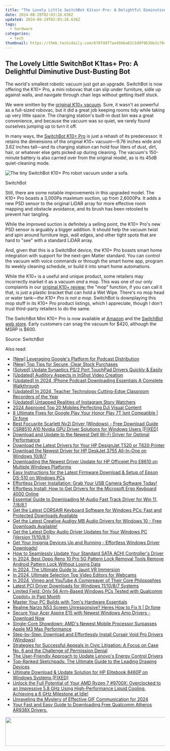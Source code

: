 ```yaml
---
title: "The Lovely Little SwitchBot K1tas+ Pro: A Delightful Diminutive Dust-Busting Bot"
date: 2024-08-28T02:03:28.636Z
updated: 2024-08-29T02:03:28.636Z
tags:
  - hardware
categories:
  - tech
thumbnail: https://thmb.techidaily.com/678fddf7ae4566a62c5d9f963bb3c78467acea0fb81bb49e5d9d8fec87876404.jpeg
---
```


## The Lovely Little SwitchBot K1tas+ Pro: A Delightful Diminutive Dust-Busting Bot

The world's smallest robotic vacuum just got an upgrade. SwitchBot is now offering the K10+ Pro, a mini robovac that can slip under furniture, sidle up against walls, and navigate through chair legs without getting itself stuck.

 We were smitten by the [original K10+ vacuum](https://iphone-unlock.techidaily.com/in-2024-apple-iphone-14-plus-backup-password-never-set-but-still-asking-heres-the-fix-drfone-by-drfone-ios/). Sure, it wasn't as powerful as a full-sized robovac, but it did a great job keeping rooms tidy while taking up very little space. The charging station's built-in dust bin was a great convenience, and because the vacuum was so quiet, we rarely found ourselves jumping up to turn it off.

 In many ways, the [SwitchBot K10+ Pro](https://www.amazon.com/dp/B0D7W3N7H6?tag=hotoge-20&ascsubtag=UUhtgUeUpU2004832&asc%5Frefurl=https%3A%2F%2Fwww.howtogeek.com%2Fswitchbot-k10-plus-pro-launch%2F&asc%5Fcampaign=Short-Term) is just a rehash of its predecessor. It retains the dimensions of the original K10+ vacuum—9.76 inches wide and 3.62 inches tall—and its charging station can hold four liters of dust, dirt, hair, or whatever else gets picked up during cleaning. The vacuum's 150-minute battery is also carried over from the original model, as is its 45dB quiet-cleaning mode.

![The tiny SwitchBot K10+ Pro robot vacuum under a sofa.](https://static1.howtogeekimages.com/wordpress/wp-content/uploads/2024/08/19.jpg) 

SwitchBot

 Still, there are some notable improvements in this upgraded model. The K10+ Pro boasts a 3,000Pa maximum suction, up from 2,6000Pa. It adds a new PSD sensor to the original LiDAR array for more effective room mapping and obstacle avoidance, and its brush has been retooled to prevent hair tangling.

 While the improved suction is definitely a selling point, the K10+ Pro's new PSD sensor is arguably a bigger addition. It should help the vacuum twist and spin around furniture legs, wall edges, and other tight spots that are hard to "see" with a standard LiDAR array.

 And, given that this is a SwitchBot device, the K10+ Pro boasts smart home integration with support for the next-gen Matter standard. You can control the vacuum with voice commands or through the smart home app, program its weekly cleaning schedule, or build it into smart home automations.

 While the K10+ is a useful and unique product, some retailers may incorrectly market it as a vacuum _and_ a mop. This was one of our only complaints in our [original K10+ review](https://iphone-unlock.techidaily.com/in-2024-apple-iphone-14-plus-backup-password-never-set-but-still-asking-heres-the-fix-drfone-by-drfone-ios/); the "mop" function, if you can call it that, is just a plastic bracket that can hold a Wet Wipe. There's no mop head or water tank—_the K10+ Pro is not a mop_. SwitchBot is downplaying this mop stuff in its K10+ Pro product listings, which I appreciate, though I don't trust third-party retailers to do the same.

 The SwitchBot Mini K10+ Pro is now available at [Amazon](https://www.amazon.com/dp/B0D7W3N7H6?tag=hotoge-20&ascsubtag=UUhtgUeUpU2004832&asc%5Frefurl=https%3A%2F%2Fwww.howtogeek.com%2Fswitchbot-k10-plus-pro-launch%2F&asc%5Fcampaign=Short-Term) and the [SwitchBot web store](https://www.anrdoezrs.net/links/3607085/type/dlg/sid/UUhtgUeUpU2004832/https://www.switch-bot.com/pages/switchbot-mini-robot-vacuum-k10-pro). Early customers can snag the vacuum for $420, although the MSRP is $600.

 Source: SwitchBot

<ins class="adsbygoogle"
     style="display:block"
     data-ad-format="autorelaxed"
     data-ad-client="ca-pub-7571918770474297"
     data-ad-slot="1223367746"></ins>



<ins class="adsbygoogle"
     style="display:block"
     data-ad-client="ca-pub-7571918770474297"
     data-ad-slot="8358498916"
     data-ad-format="auto"
     data-full-width-responsive="true"></ins>

<span class="atpl-alsoreadstyle">Also read:</span>
<div><ul>
<li><a href="https://extra-approaches.techidaily.com/new-leveraging-googles-platform-for-podcast-distribution/"><u>[New] Leveraging Google's Platform for Podcast Distribution</u></a></li>
<li><a href="https://some-approaches.techidaily.com/new-top-tips-for-secure-clear-stock-purchases/"><u>[New] Top Tips for Secure, Clear Stock Purchases</u></a></li>
<li><a href="https://hardware-updates.techidaily.com/solved-update-synaptics-ps2-port-touchpad-drivers-quickly-and-easily/"><u>[Solved] Update Synaptics PS/2 Port TouchPad Drivers Quickly & Easily</u></a></li>
<li><a href="https://article-posts.techidaily.com/updated-auditory-aspects-in-inshot-video-creation/"><u>[Updated] Auditory Aspects in InShot Video Creation</u></a></li>
<li><a href="https://fox-glue.techidaily.com/updated-in-2024-iphone-podcast-downloading-essentials-a-complete-walkthrough/"><u>[Updated] In 2024, IPhone Podcast Downloading Essentials  A Complete Walkthrough</u></a></li>
<li><a href="https://screen-video-capture.techidaily.com/updated-in-2024-teacher-technology-cutting-edge-classroom-recorders-of-the-year/"><u>[Updated] In 2024, Teacher Technology  Cutting-Edge Classroom Recorders of the Year</u></a></li>
<li><a href="https://instagram-video-recordings.techidaily.com/updated-untapped-realities-of-instagram-story-watchers/"><u>[Updated] Untapped Realities of Instagram Story Watchers</u></a></li>
<li><a href="https://some-skills.techidaily.com/2024-approved-top-20-mobiles-perfecting-dji-visual-content/"><u>2024 Approved  Top 20 Mobiles Perfecting DJi Visual Content</u></a></li>
<li><a href="https://howto.techidaily.com/8-ultimate-fixes-for-google-play-your-honor-play-7t-isnt-compatible-drfone-by-drfone-fix-android-problems-fix-android-problems/"><u>8 Ultimate Fixes for Google Play Your Honor Play 7T Isnt Compatible | Dr.fone</u></a></li>
<li><a href="https://hardware-updates.techidaily.com/best-focusrite-scarlett-nv2i-driver-windows-free-download-guide/"><u>Best Focusrite Scarlett Nv2i Driver (Windows) - Free Download Guide</u></a></li>
<li><a href="https://hardware-updates.techidaily.com/csr8510-a10-nvidia-gpu-driver-solutions-for-windows-users-fixed/"><u>CSR8510 A10 Nvidia GPU Driver Solutions for Windows Users [FIXED]</u></a></li>
<li><a href="https://hardware-updates.techidaily.com/download-and-update-to-the-newest-dell-wi-fi-driver-for-optimal-performance/"><u>Download and Update to the Newest Dell Wi-Fi Driver for Optimal Performance</u></a></li>
<li><a href="https://hardware-updates.techidaily.com/download-the-latest-drivers-for-your-hp-designjet-t520-or-t620-printer/"><u>Download the Latest Drivers for Your HP DesignJet T520 or T620 Printer</u></a></li>
<li><a href="https://hardware-updates.techidaily.com/download-the-newest-driver-for-hp-deskjet-3755-all-in-one-on-windows-1087/"><u>Download the Newest Driver for HP DeskJet 3755 All-In-One on Windows 10/8/7</u></a></li>
<li><a href="https://driver-download.techidaily.com/downloading-the-newest-driver-update-for-hp-officejet-pro-e8610-on-multiple-windows-platforms/"><u>Downloading the Newest Driver Update for HP Officejet Pro E8610 on Multiple Windows Platforms</u></a></li>
<li><a href="https://hardware-updates.techidaily.com/easy-instructions-for-the-latest-firmware-download-and-setup-of-epson-ds-510-on-windows-pcs/"><u>Easy Instructions for the Latest Firmware Download & Setup of Epson DS-510 on Windows PCs</u></a></li>
<li><a href="https://hardware-updates.techidaily.com/1722974052819-effortless-driver-installation-grab-your-usb-camera-software-today/"><u>Effortless Driver Installation: Grab Your USB Camera Software Today!</u></a></li>
<li><a href="https://hardware-updates.techidaily.com/effortless-install-how-to-get-drivers-for-the-microsoft-ergo-keyboard-4000-online/"><u>Effortless Install: How to Get Drivers for the Microsoft Ergo Keyboard 4000 Online</u></a></li>
<li><a href="https://hardware-updates.techidaily.com/1722961660934-essential-guide-to-downloading-m-audio-fast-track-driver-for-win-11-7881/"><u>Essential Guide to Downloading M-Audio Fast Track Driver for Win 11, 7/8/8.1</u></a></li>
<li><a href="https://hardware-updates.techidaily.com/get-the-latest-corsair-keyboard-software-for-windows-pcs-fast-and-protected-downloads-available/"><u>Get the Latest CORSAIR Keyboard Software for Windows PCs: Fast and Protected Downloads Available</u></a></li>
<li><a href="https://hardware-updates.techidaily.com/1722967193983-get-the-latest-creative-audigy-mb-audio-drivers-for-windows-10-free-downloads-available/"><u>Get the Latest Creative Audigy MB Audio Drivers for Windows 10 - Free Downloads Available!</u></a></li>
<li><a href="https://hardware-updates.techidaily.com/get-the-latest-dolby-audio-driver-updates-for-your-windows-pc-version-111081/"><u>Get the Latest Dolby Audio Driver Updates for Your Windows PC (Version 11/10/8.1)</u></a></li>
<li><a href="https://hardware-updates.techidaily.com/get-your-insignia-devices-up-and-running-effortless-windows-driver-downloads/"><u>Get Your Insignia Devices Up and Running - Effortless Windows Driver Downloads!</u></a></li>
<li><a href="https://hardware-updates.techidaily.com/how-to-seamlessly-update-your-standard-sata-achi-controllers-driver/"><u>How to Seamlessly Update Your Standard SATA ACHI Controller's Driver</u></a></li>
<li><a href="https://easy-unlock-android.techidaily.com/in-2024-best-oppo-reno-10-pro-5g-pattern-lock-removal-tools-remove-android-pattern-lock-without-losing-data-by-drfone-android/"><u>In 2024, Best Oppo Reno 10 Pro 5G Pattern Lock Removal Tools Remove Android Pattern Lock Without Losing Data</u></a></li>
<li><a href="https://some-guidance.techidaily.com/in-2024-the-ultimate-guide-to-jaunt-vr-immersion/"><u>In 2024, The Ultimate Guide to Jaunt VR Immersion</u></a></li>
<li><a href="https://screen-activity-recording.techidaily.com/in-2024-ultimate-selection-top-video-editors-for-webcams/"><u>In 2024, Ultimate Selection  Top Video Editors for Webcams</u></a></li>
<li><a href="https://youtube-blog.techidaily.com/24-vimeo-and-youtube-a-compreayer-of-their-core-philosophies/"><u>In 2024, Vimeo and YouTube  A Compreayer of Their Core Philosophies</u></a></li>
<li><a href="https://hardware-updates.techidaily.com/latest-pci-driver-downloads-for-windows-111087-systems/"><u>Latest PCI Driver Downloads for Windows 11/10/8/7 Systems</u></a></li>
<li><a href="https://hardware-updates.techidaily.com/limited-field-only-56-arm-based-windows-pcs-tested-with-qualcomm-copilotplus-in-past-month/"><u>Limited Field: Only 56 Arm-Based Windows PCs Tested with Qualcomm Copilot+ in Past Month</u></a></li>
<li><a href="https://hardware-updates.techidaily.com/master-your-pc-builds-with-toms-hardware-essentials/"><u>Master Your PC Builds with Tom's Hardware Essentials</u></a></li>
<li><a href="https://fix-guide.techidaily.com/realme-narzo-n53-screen-unresponsive-heres-how-to-fix-it-drfone-by-drfone-fix-android-problems-fix-android-problems/"><u>Realme Narzo N53 Screen Unresponsive? Heres How to Fix It | Dr.fone</u></a></li>
<li><a href="https://hardware-updates.techidaily.com/secure-your-acer-aspire-e15-with-newest-windows-amo-drivers-download-now/"><u>Secure Your Acer Aspire E15 with Newest Windows Amo Drivers - Download Now</u></a></li>
<li><a href="https://hardware-updates.techidaily.com/single-core-showdown-amds-newest-mobile-processor-surpasses-apple-m3-max-performance/"><u>Single-Core Showdown: AMD's Newest Mobile Processor Surpasses Apple M3 Max Performance</u></a></li>
<li><a href="https://hardware-updates.techidaily.com/step-by-step-download-and-effortlessly-install-corsair-void-pro-drivers-windows/"><u>Step-by-Step: Download and Effortlessly Install Corsair Void Pro Drivers (Windows)</u></a></li>
<li><a href="https://program-issues.techidaily.com/strategies-for-successful-appeals-in-civic-litigation-a-focus-on-case-no-6-and-the-challenge-of-permission-denial/"><u>Strategies for Successful Appeals in Civic Litigation: A Focus on Case No. 6 and the Challenge of Permission Denial</u></a></li>
<li><a href="https://hardware-updates.techidaily.com/the-user-friendly-approach-to-update-lenovos-energy-control-drivers/"><u>The User-Friendly Approach to Update Lenovo's Energy Control Drivers</u></a></li>
<li><a href="https://buynow-marvelous.techidaily.com/top-ranked-sketchpads-the-ultimate-guide-to-the-leading-drawing-devices/"><u>Top-Ranked Sketchpads: The Ultimate Guide to the Leading Drawing Devices</u></a></li>
<li><a href="https://hardware-updates.techidaily.com/ultimate-download-and-update-solution-for-hp-elitebook-8460p-on-windows-systems-fixed/"><u>Ultimate Download & Update Solution for HP Elitebook 8460P on Windows Systems [FIXED]</u></a></li>
<li><a href="https://hardware-updates.techidaily.com/unlock-the-full-potential-of-your-amd-ryzen-7-9700x-overclocked-to-an-impressive-58-ghz-using-high-performance-liquid-cooling-achieving-a-6-ghz-milestone-at50/"><u>Unlock the Full Potential of Your AMD Ryzen 7 #9700X: Overclocked to an Impressive 5.8 GHz Using High-Performance Liquid Cooling, Achieving a 6 GHz Milestone at Idle!</u></a></li>
<li><a href="https://some-guidance.techidaily.com/unraveling-the-mystery-of-effective-gif-communication-for-2024/"><u>Unraveling the Mystery of Effective GIF Communication for 2024</u></a></li>
<li><a href="https://hardware-updates.techidaily.com/1722967801610-your-fast-and-easy-guide-to-downloading-free-qualcomm-atheros-ar938x-drivers/"><u>Your Fast and Easy Guide to Downloading Free Qualcomm Atheros AR938X Drivers.</u></a></li>
</ul></div>

<!-- affiliate ads begin -->
<a href="https://aligracehair.sjv.io/c/5597632/2087267/19272" target="_top" id="2087267"><img src="//a.impactradius-go.com/display-ad/19272-2087267" border="0" alt="" width="728" height="90"/></a><img height="0" width="0" src="https://imp.pxf.io/i/5597632/2087267/19272" style="position:absolute;visibility:hidden;" border="0" />
<!-- affiliate ads end -->